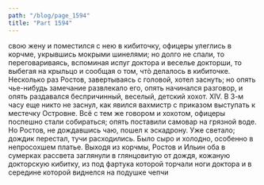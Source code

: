 ```yaml
---
path: "/blog/page_1594"
title: "Part 1594"
---
```


свою жену и поместился с нею в кибиточку, офицеры улеглись в корчме, укрывшись мокрыми шинелями; но долго не спали, то переговариваясь, вспоминая испуг доктора и веселье докторши, то выбегая на крыльцо и сообщая о том, чтò делалось в кибиточке. Несколько раз Ростов, завертываясь с головой, хотел заснуть; но опять чье-нибудь замечание развлекало его, опять начинался разговор, и опять раздавался беспричинный, веселый, детский хохот.
XIV.
В 3-м часу еще никто не заснул, как явился вахмистр с приказом выступать к местечку Островне.
Всё с тем же говором и хохотом, офицеры поспешно стали собираться; опять поставили самовар на грязной воде. Но Ростов, не дождавшись чаю, пошел к эскадрону. Уже светало; дождик перестал, тучи расходились. Было сыро и холодно, особенно в непросохшем платье. Выходя из корчмы, Ростов и Ильин оба в сумерках рассвета заглянули в глянцовитую от дождя, кожаную докторскую кибитку, из под фартука которой торчали ноги доктора и в середине которой виднелся на подушке чепчи
